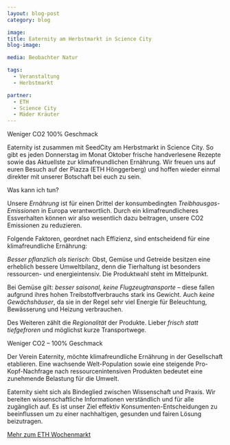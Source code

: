 ```yaml
---
layout: blog-post
category: blog

image:
title: Eaternity am Herbstmarkt in Science City
blog-image:

media: Beobachter Natur

tags:
  - Veranstaltung
  - Herbstmarkt

partner:
  - ETH
  - Science City
  - Mäder Kräuter
---
```


Weniger CO2
100% Geschmack

Eaternity ist zusammen mit SeedCity am Herbstmarkt in Science City. So gibt es jeden Donnerstag im Monat Oktober frische handverlesene Rezepte sowie das Aktuellste zur klimafreundlichen Ernährung. Wir freuen uns auf euren Besuch auf der Piazza (ETH Hönggerberg) und hoffen wieder einmal direkter mit unserer Botschaft bei euch zu sein.

Was kann ich tun?

Unsere _Ernährung_ ist für einen Drittel der konsumbedingten _Treibhausgas-Emissionen_ in Europa verantwortlich. Durch ein klimafreundlicheres Essverhalten können wir also wesentlich dazu beitragen, unsere CO2 Emissionen zu reduzieren.

Folgende Faktoren, geordnet nach Effizienz, sind entscheidend für eine klimafreundliche Ernährung:

_Besser pflanzlich als tierisch_: Obst, Gemüse und Getreide besitzen eine erheblich bessere Umweltbilanz, denn die Tierhaltung ist besonders ressourcen- und energieintensiv. Die Produktwahl steht im Mittelpunkt.

Bei Gemüse gilt: _besser saisonal, keine Flugzeugtransporte_ – diese fallen aufgrund ihres hohen Treibstoffverbrauchs stark ins Gewicht. Auch _keine Gewächshäuser_, da sie in der Regel sehr viel Energie für Beleuchtung, Bewässerung und Heizung verbrauchen.

Des Weiteren zählt die _Regionalität_ der Produkte. Lieber _frisch statt tiefgefroren_ und möglichst kurze Transportwege.

Weniger CO2 – 100% Geschmack

Der Verein Eaternity, möchte klimafreundliche Ernährung in der Gesellschaft etablieren. Eine wachsende Welt-Population sowie eine steigende Pro-Kopf-Nachfrage nach ressourcenintensiven Produkten bedeutet eine zunehmende Belastung für die Umwelt.

Eaternity sieht sich als Bindeglied zwischen Wissenschaft und Praxis. Wir bereiten wissenschaftliche Informationen verständlich und für alle zugänglich auf. Es ist unser Ziel effektiv Konsumenten-Entscheidungen zu beeinflussen um zu einer nachhaltigen, gesunden und fairen Lösung beizutragen.

[Mehr zum ETH Wochenmarkt][1]

[1]: http://www.vs.ethz.ch/standortentwicklung/science_city/wochenmarkt
